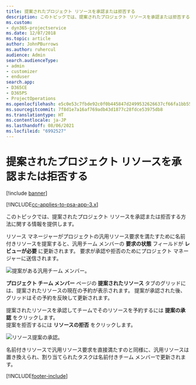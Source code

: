 ```yaml
---
title: 提案されたプロジェクト リソースを承認または拒否する
description: このトピックでは、提案されたプロジェクト リソースを承認または拒否する方法に関する情報を提供します。
ms.custom:
- dyn365-projectservice
ms.date: 12/07/2018
ms.topic: article
author: JohnPBurrows
ms.author: ruhercul
audience: Admin
search.audienceType:
- admin
- customizer
- enduser
search.app:
- D365CE
- D365PS
- ProjectOperations
ms.openlocfilehash: e5c0e53c7fbde92c0f0b445847d2499532626637cf66fa1bb556eccc1e6079ee
ms.sourcegitcommit: 7f8d1e7a16af769adb43d1877c28fdce53975db8
ms.translationtype: HT
ms.contentlocale: ja-JP
ms.lasthandoff: 08/06/2021
ms.locfileid: "6992527"
---
```

# <a name="accept-or-reject-a-proposed-project-resource"></a>提案されたプロジェクト リソースを承認または拒否する

[!include [banner](../includes/psa-now-project-operations.md)]

[!INCLUDE[cc-applies-to-psa-app-3.x](../includes/cc-applies-to-psa-app-3x.md)]

このトピックでは、提案されたプロジェクト リソースを承認または拒否する方法に関する情報を提供します。

リソース マネージャーがプロジェクトの汎用リソース要求を満たすために名前付きリソースを提案すると、汎用チーム メンバーの **要求の状態** フィールドが **レビューが必要** に更新されます。 要求が承認や拒否のためにプロジェクト マネージャーに送信されます。

![提案がある汎用チーム メンバー。](media/RM-how-to-19.png)

**プロジェクト チーム メンバー** ページの **提案されたリソース** タブのグリッドには、提案されたリソースの現在の予約が表示されます。 提案が承認された後、グリッドはその予約を反映して更新されます。 

提案されたリソースを承認してチームでそのリソースを予約するには **提案の承認** をクリックします。  
提案を拒否するには **リソースの拒否** をクリックします。

![リソース提案の承認。](media/RM-how-to-20.png) 

名前付きリソースで汎用リソース要求を直接満たすのと同様に、汎用リソースは置き換えられ、割り当てられたタスクは名前付きチーム メンバーで更新されます。


[!INCLUDE[footer-include](../includes/footer-banner.md)]